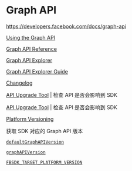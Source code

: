 # Graph API

<https://developers.facebook.com/docs/graph-api>

[Using the Graph API](https://developers.facebook.com/docs/graph-api/using-graph-api)

[Graph API Reference](https://developers.facebook.com/docs/graph-api/reference)

[Graph API Explorer](https://developers.facebook.com/tools/explorer/)

[Graph API Explorer Guide](https://developers.facebook.com/docs/graph-api/explorer)

[Changelog](https://developers.facebook.com/docs/graph-api/changelog)

[API Upgrade Tool](https://developers.facebook.com/docs/graph-api/advanced/api-upgrade-tool/) | 检查 API 是否会影响到 SDK

[API Upgrade Tool](https://developers.facebook.com/tools/api_versioning/) | 检查 API 是否会影响到 SDK

[Platform Versioning](https://developers.facebook.com/docs/apps/versions)

获取 SDK 对应的 Graph API 版本

[`defaultGraphAPIVersion`](https://github.com/facebook/facebook-ios-sdk/blob/9829363632c0740f58521a93d7c375086bd844ac/FBSDKCoreKit/FBSDKCoreKit/FBSDKSettings.h#L76)

[`graphAPIVersion`](https://github.com/facebook/facebook-ios-sdk/blob/9829363632c0740f58521a93d7c375086bd844ac/FBSDKCoreKit/FBSDKCoreKit/FBSDKSettings.h#L188)

[`FBSDK_TARGET_PLATFORM_VERSION`](https://github.com/facebook/facebook-ios-sdk/blob/9829363632c0740f58521a93d7c375086bd844ac/FBSDKCoreKit/FBSDKCoreKit/FBSDKCoreKit.h#L96)
